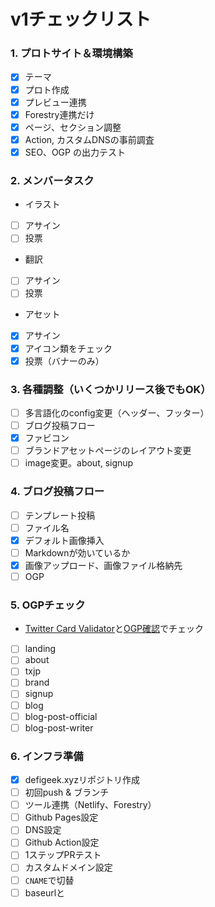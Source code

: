 #  v1チェックリスト


### 1. プロトサイト＆環境構築
- [x] テーマ
- [x] プロト作成
- [x] プレビュー連携
- [x] Forestry連携だけ
- [x] ページ、セクション調整
- [x] Action, カスタムDNSの事前調査
- [x] SEO、OGP の出力テスト

### 2. メンバータスク
- イラスト
- [ ] アサイン
- [ ] 投票
- 翻訳
- [ ] アサイン
- [ ] 投票
- アセット
- [x] アサイン
- [x] アイコン類をチェック
- [x] 投票（バナーのみ）

###  3. 各種調整（いくつかリリース後でもOK）
- [ ] 多言語化のconfig変更（ヘッダー、フッター）
- [ ] ブログ投稿フロー
- [x] ファビコン
- [ ] ブランドアセットページのレイアウト変更
- [ ] image変更。about, signup

###  4. ブログ投稿フロー
- [ ] テンプレート投稿
- [ ] ファイル名
- [x] デフォルト画像挿入
- [ ] Markdownが効いているか
- [x] 画像アップロード、画像ファイル格納先
- [ ] OGP

###  5. OGPチェック
- [Twitter Card Validator](https://cards-dev.twitter.com/validator)と[OGP確認](https://rakko.tools/tools/9/)でチェック
- [ ] landing
- [ ] about
- [ ] txjp
- [ ] brand
- [ ] signup
- [ ] blog
- [ ] blog-post-official
- [ ] blog-post-writer

### 6. インフラ準備
- [x] defigeek.xyzリポジトリ作成
- [ ] 初回push & ブランチ
- [ ] ツール連携（Netlify、Forestry）
- [ ] Github Pages設定
- [ ] DNS設定
- [ ] Github Action設定
- [ ] 1ステップPRテスト
- [ ] カスタムドメイン設定
- [ ] `CNAME`で切替
- [ ] baseurlと
